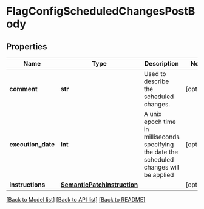 # FlagConfigScheduledChangesPostBody

## Properties
Name | Type | Description | Notes
------------ | ------------- | ------------- | -------------
**comment** | **str** | Used to describe the scheduled changes. | [optional] 
**execution_date** | **int** | A unix epoch time in milliseconds specifying the date the scheduled changes will be applied | [optional] 
**instructions** | [**SemanticPatchInstruction**](SemanticPatchInstruction.md) |  | [optional] 

[[Back to Model list]](../README.md#documentation-for-models) [[Back to API list]](../README.md#documentation-for-api-endpoints) [[Back to README]](../README.md)


